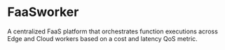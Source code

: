 # FaaSworker
A centralized FaaS platform that orchestrates function executions across Edge and Cloud workers based on a cost and latency QoS metric.
